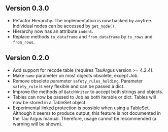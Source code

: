 ## Version 0.3.0 ##

- Refactor Hierarchy.
  The implementation is now backed by anytree.
  Individual nodes can be accessed by `get_node()`.
- Hierarchy now has an attribute `indent`.
- Replace methods `to_dataframe` and `from_dataframe` by `to_rows` and `from_rows`.

## Version 0.2.0 ##

- Add support for recode table (requires TauArgus version >= 4.2.4).
- Make `name` parameter on most objects obsolete, except Job.
- Remove obsolete parameter `safety_rules_holding`.
  Parameter `safety_rule` is very flexible and can be passed a dict.
- Improve the methods of `BatchWriter` to accept both strings and objects.
- Tables can now be passed to Job as both iterable or dict.
  Tables will now be stored in a TableSet object.
- Experimental linked protection is possible when using a TableSet.
  Although it seems to produce output, this feature is not documented in the Tau Argus manual.
  Therefore, usage cannot be recommended (a warning will be shown).
